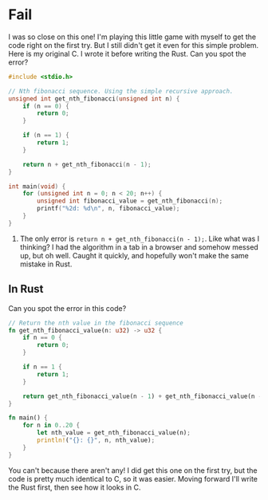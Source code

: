 # Fail
I was so close on this one! I'm playing this little game with myself to get
the code right on the first try. But I still didn't get it even for this
simple problem. Here is my original C. I wrote it before writing the Rust.
Can you spot the error?

```C
#include <stdio.h>

// Nth fibonacci sequence. Using the simple recursive approach.
unsigned int get_nth_fibonacci(unsigned int n) {
    if (n == 0) {
        return 0;
    }

    if (n == 1) {
        return 1;
    }

    return n + get_nth_fibonacci(n - 1);
}

int main(void) {
    for (unsigned int n = 0; n < 20; n++) {
        unsigned int fibonacci_value = get_nth_fibonacci(n);
        printf("%2d: %d\n", n, fibonacci_value);
    }
}
```

1. The only error is `return n + get_nth_fibonacci(n - 1);`. Like what was I
thinking? I had the algorithm in a tab in a browser and somehow messed up, but
oh well. Caught it quickly, and hopefully won't make the same mistake in Rust.

## In Rust
Can you spot the error in this code?

```Rust
// Return the nth value in the fibonacci sequence
fn get_nth_fibonacci_value(n: u32) -> u32 {
    if n == 0 {
        return 0;
    }

    if n == 1 {
        return 1;
    }

    return get_nth_fibonacci_value(n - 1) + get_nth_fibonacci_value(n - 2);
}

fn main() {
    for n in 0..20 {
        let nth_value = get_nth_fibonacci_value(n);
        println!("{}: {}", n, nth_value);
    }
}
```

You can't because there aren't any! I did get this one on the first try, but the
code is pretty much identical to C, so it was easier. Moving forward I'll write
the Rust first, then see how it looks in C.